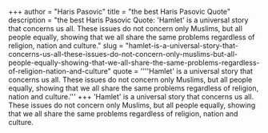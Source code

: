 +++
author = "Haris Pasovic"
title = "the best Haris Pasovic Quote"
description = "the best Haris Pasovic Quote: 'Hamlet' is a universal story that concerns us all. These issues do not concern only Muslims, but all people equally, showing that we all share the same problems regardless of religion, nation and culture."
slug = "hamlet-is-a-universal-story-that-concerns-us-all-these-issues-do-not-concern-only-muslims-but-all-people-equally-showing-that-we-all-share-the-same-problems-regardless-of-religion-nation-and-culture"
quote = ''''Hamlet' is a universal story that concerns us all. These issues do not concern only Muslims, but all people equally, showing that we all share the same problems regardless of religion, nation and culture.'''
+++
'Hamlet' is a universal story that concerns us all. These issues do not concern only Muslims, but all people equally, showing that we all share the same problems regardless of religion, nation and culture.

